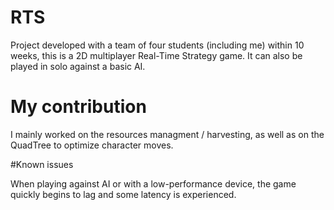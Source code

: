 # RTS

Project developed with a team of four students (including me) within 10 weeks, this is a 2D multiplayer Real-Time Strategy game. It can also be played in solo against a basic AI.

# My contribution

I mainly worked on the resources managment / harvesting, as well as on the QuadTree to optimize character moves.

#Known issues

When playing against AI or with a low-performance device, the game quickly begins to lag and some latency is experienced.
